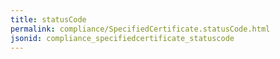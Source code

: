```yaml
---
title: statusCode
permalink: compliance/SpecifiedCertificate.statusCode.html
jsonid: compliance_specifiedcertificate_statuscode
---
```

